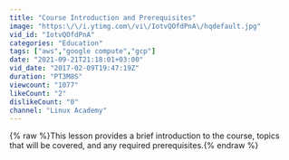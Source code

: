 ```yaml
---
title: "Course Introduction and Prerequisites"
image: "https:\/\/i.ytimg.com\/vi\/IotvQOfdPnA\/hqdefault.jpg"
vid_id: "IotvQOfdPnA"
categories: "Education"
tags: ["aws","google compute","gcp"]
date: "2021-09-21T21:18:01+03:00"
vid_date: "2017-02-09T19:47:19Z"
duration: "PT3M8S"
viewcount: "1077"
likeCount: "2"
dislikeCount: "0"
channel: "Linux Academy"
---
```

{% raw %}This lesson provides a brief introduction to the course, topics that will be covered, and any required prerequisites.{% endraw %}
